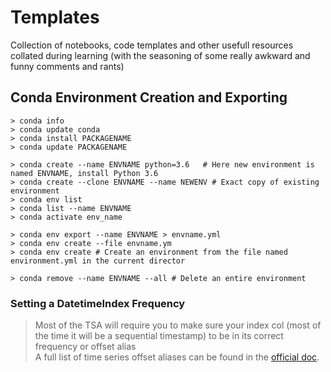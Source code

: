 # Templates
Collection of notebooks, code templates and other usefull resources collated during learning (with the seasoning of some really awkward and funny comments and rants)

## Conda Environment Creation and Exporting
```
> conda info
> conda update conda
> conda install PACKAGENAME 
> conda update PACKAGENAME 

> conda create --name ENVNAME python=3.6   # Here new environment is named ENVNAME, install Python 3.6
> conda create --clone ENVNAME --name NEWENV # Exact copy of existing environment
> conda env list 
> conda list --name ENVNAME
> conda activate env_name

> conda env export --name ENVNAME > envname.yml
> conda env create --file envname.ym
> conda env create # Create an environment from the file named environment.yml in the current director

> conda remove --name ENVNAME --all # Delete an entire environment
```
### Setting a DatetimeIndex Frequency
> Most of the TSA will require you to make sure your index col (most of the time it will be a sequential timestamp) to be in its correct frequency or offset alias<br>
A full list of time series offset aliases can be found in the <a href='http://pandas.pydata.org/pandas-docs/stable/user_guide/timeseries.html#offset-aliases'>official doc</a>.
